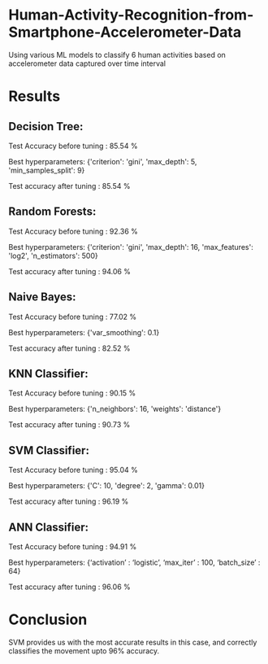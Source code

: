 # Human-Activity-Recognition-from-Smartphone-Accelerometer-Data
Using various ML models to classify 6 human activities based on accelerometer data captured over time interval

# Results

## Decision Tree:
Test Accuracy before tuning : 85.54 %

Best hyperparameters: {'criterion': 'gini', 'max_depth': 5, 'min_samples_split': 9}

Test accuracy after tuning : 85.54 %

## Random Forests:
Test Accuracy before tuning : 92.36 %

Best hyperparameters: {'criterion': 'gini', 'max_depth': 16, 'max_features': 'log2',
'n_estimators': 500}

Test accuracy after tuning : 94.06 %

## Naive Bayes:
Test Accuracy before tuning : 77.02 %

Best hyperparameters: {'var_smoothing': 0.1}

Test accuracy after tuning : 82.52 %

## KNN Classifier:
Test Accuracy before tuning : 90.15 %

Best hyperparameters: {'n_neighbors': 16, 'weights': 'distance'}

Test accuracy after tuning : 90.73 %

## SVM Classifier:
Test Accuracy before tuning : 95.04 %

Best hyperparameters: {'C': 10, 'degree': 2, 'gamma': 0.01}

Test accuracy after tuning : 96.19 %


## ANN Classifier:
Test Accuracy before tuning : 94.91 %

Best hyperparameters: {‘activation’ : ‘logistic’, ‘max_iter’ : 100, ‘batch_size’ : 64}

Test accuracy after tuning : 96.06 %

# Conclusion

SVM provides us with the most accurate results in this case, and correctly classifies the movement upto 96% accuracy.